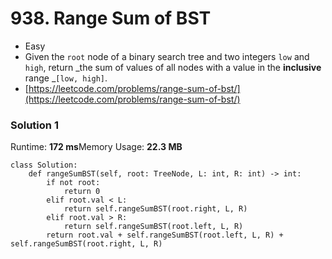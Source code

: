 # 938. Range Sum of BST

* Easy
* Given the `root` node of a binary search tree and two integers `low` and `high`, return _the sum of values of all nodes with a value in the **inclusive** range _`[low, high]`.
* [https://leetcode.com/problems/range-sum-of-bst/](https://leetcode.com/problems/range-sum-of-bst/)

### Solution 1&#x20;

Runtime: **172 ms**Memory Usage: **22.3 MB**

```
class Solution:
    def rangeSumBST(self, root: TreeNode, L: int, R: int) -> int:
        if not root:
            return 0
        elif root.val < L:
            return self.rangeSumBST(root.right, L, R)
        elif root.val > R:
            return self.rangeSumBST(root.left, L, R)
        return root.val + self.rangeSumBST(root.left, L, R) + self.rangeSumBST(root.right, L, R)
```
